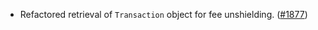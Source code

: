 - Refactored retrieval of `Transaction` object for fee unshielding.
  ([\#1877](https://github.com/anoma/namada/pull/1877))